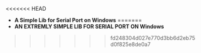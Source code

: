 <<<<<<< HEAD
- **A Simple Lib for Serial Port on Windows**
=======
- **AN EXTREMLY SIMPLE LIB FOR SERIAL PORT ON Windows**
>>>>>>> fd248304d027e770d3bb6d2eb75d0f825e8de0a7
